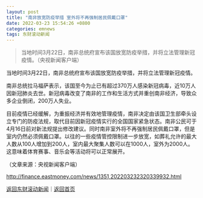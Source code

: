 ```yaml
---
layout: post
title: "南非放宽防疫举措 室外将不再强制居民佩戴口罩"
date: 2022-03-23 15:54:26 +0800
categories: emnews
tags: 东财滚动新闻
---
```

> 当地时间3月22日，南非总统府宣布该国放宽防疫举措，并将立法管理新冠疫情。（央视新闻客户端）

<p>当地时间3月22日，南非总统府宣布该国放宽防疫举措，并将立法管理新冠疫情。</p>
 <p>南非总统拉马福萨表示，该国至今为止已有超过370万人感染新冠病毒，近10万人因新冠肺炎去世。新冠病毒改变了南非的工作和生活方式并重创南非经济，导致众多企业倒闭，200万人失业。</p>
 <p>目前疫情已经缓解，为重振经济并有效地管理疫情，南非决定由该国卫生部牵头设立专门的防疫法规，取代目前因新冠疫情实行的全国国家紧急状态。南非公民可于4月16日前对新法规提出修改建议。同时南非室外将不再强制居民佩戴口罩，但是室内仍然必须佩戴口罩。以往的一些疫情管控限制进一步放宽，如葬礼允许的最大人数从100人增加到200人，室内最大聚集人数可以在1000人，室外为2000人。这意味着体育赛事、音乐会等活动将可以正常展开。</p><p class="em_media">（文章来源：央视新闻客户端）</p>

<http://finance.eastmoney.com/news/1351,202203232320339932.html>

[返回东财滚动新闻](//finews.withounder.com/emnews/)｜[返回首页](//finews.withounder.com/)